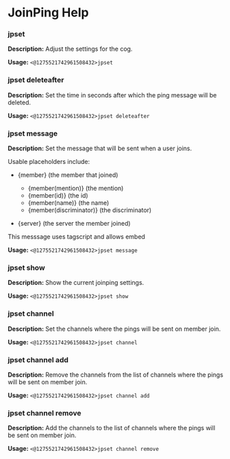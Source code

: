 # JoinPing Help

### jpset

**Description:** Adjust the settings for the cog.

**Usage:** `<@1275521742961508432>jpset`

### jpset deleteafter

**Description:** Set the time in seconds after which the ping message will be deleted.

**Usage:** `<@1275521742961508432>jpset deleteafter`

### jpset message

**Description:** Set the message that will be sent when a user joins.

Usable placeholders include:
- {member} (the member that joined)
    - {member(mention)} (the mention)
    - {member(id)} (the id)
    - {member(name)} (the name)
    - {member(discriminator)} (the discriminator)

- {server} (the server the member joined)

This messsage uses tagscript and allows embed

**Usage:** `<@1275521742961508432>jpset message`

### jpset show

**Description:** Show the current joinping settings.

**Usage:** `<@1275521742961508432>jpset show`

### jpset channel

**Description:** Set the channels where the pings will be sent on member join.

**Usage:** `<@1275521742961508432>jpset channel`

### jpset channel add

**Description:** Remove the channels from the list of channels where the pings will be sent on member join.

**Usage:** `<@1275521742961508432>jpset channel add`

### jpset channel remove

**Description:** Add the channels to the list of channels where the pings will be sent on member join.

**Usage:** `<@1275521742961508432>jpset channel remove`

